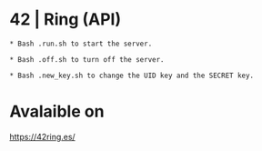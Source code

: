 # 42 | Ring (API)

```
* Bash .run.sh to start the server.
```

```
* Bash .off.sh to turn off the server.
```

```
* Bash .new_key.sh to change the UID key and the SECRET key.
```

# Avalaible on

https://42ring.es/

